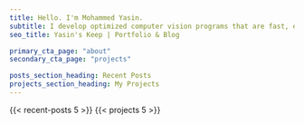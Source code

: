```yaml
---
title: Hello. I'm Mohammed Yasin.
subtitle: I develop optimized computer vision programs that are fast, efficient and ready for production.
seo_title: Yasin's Keep | Portfolio & Blog

primary_cta_page: "about"
secondary_cta_page: "projects"

posts_section_heading: Recent Posts
projects_section_heading: My Projects
---
```


{{< recent-posts 5 >}}
{{< projects 5 >}}
